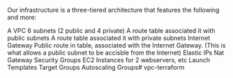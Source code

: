 Our infrastructure is a three-tiered architecture that features the following and more:

A VPC
6 subnets (2 public and 4 private)
A route table associated it with public subnets
A route table associated it with private subnets
Internet Gateway
Public route in table, associated with the Internet Gateway. (This is what allows a public subnet to be accisble from the Internet)
Elastic IPs
Nat Gateway
Security Groups
EC2 Instances for 2 webservers, etc
Launch Templates
Target Groups
Autoscaling Groups# vpc-terraform
